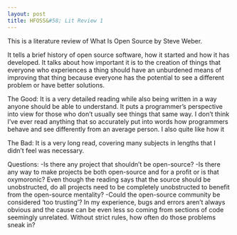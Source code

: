 ```yaml
---
layout: post
title: HFOSS&#58; Lit Review 1
---
```


This is a literature review of What Is Open Source by Steve Weber.

It tells a brief history of open source software, how it started and how it has developed. It talks about how important it is to the creation of things that everyone who experiences a thing should have an unburdened means of improving that thing because everyone has the potential to see a different problem or have better solutions.

The Good:
It is a very detailed reading while also being written in a way anyone should be able to understand. It puts a programmer’s perspective into view for those who don’t usually see things that same way. I don’t think I’ve ever read anything that so accurately put into words how programmers behave and see differently from an average person. I also quite like how it

The Bad:
It is a very long read, covering many subjects in lengths that I didn’t feel was necessary.

Questions:
-Is there any project that shouldn’t be open-source?
-Is there any way to make projects be both open-source and for a profit or is that oxymoronic? Even though the reading says that the source should be unobstructed, do all projects need to be completely unobstructed to benefit from the open-source mentality?
-Could the open-source community be considered ‘too trusting’? In my experience, bugs and errors aren’t always obvious and the cause can be even less so coming from sections of code seemingly unrelated. Without strict rules, how often do those problems sneak in?